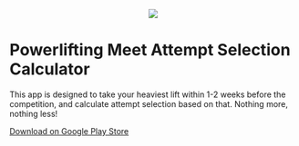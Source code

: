<p align="center"><img src="https://github.com/wajeht/powerlifting_attempt_selection_calculator/blob/584053c3b275bbad3a521af2886264961fd1c9ea/app/src/main/res/drawable/screenshot.png"></p>

# Powerlifting Meet Attempt Selection Calculator
This app is designed to take your heaviest lift within 1-2 weeks before the competition, and calculate attempt selection based on that. Nothing more, nothing less!

[Download on Google Play Store](https://play.google.com/store/apps/details?id=com.jawstrength.powerliftingattemptselectioncalculator)<br>
